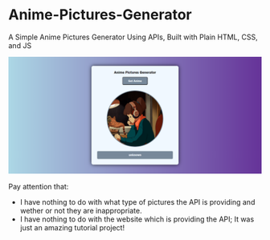 # Anime-Pictures-Generator
A Simple Anime Pictures Generator Using APIs, Built with Plain HTML, CSS, and JS


![Preview Image](preview.png)

Pay attention that:
  * I have nothing to do with what type of pictures the API is providing and wether or not they are inappropriate.
  * I have nothing to do with the website which is providing the API; It was just an amazing tutorial project!
